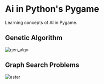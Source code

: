 # Ai in Python's Pygame

Learning concepts of AI in Pygame.

## Genetic Algorithm

![gen_algo](https://user-images.githubusercontent.com/73897941/175331638-5a8decc0-f862-457e-8fc0-45957151fb1d.gif)


## Graph Search Problems

![astar](https://user-images.githubusercontent.com/73897941/175330848-972b87f0-bf80-47b5-9f10-28197094e46e.gif)
